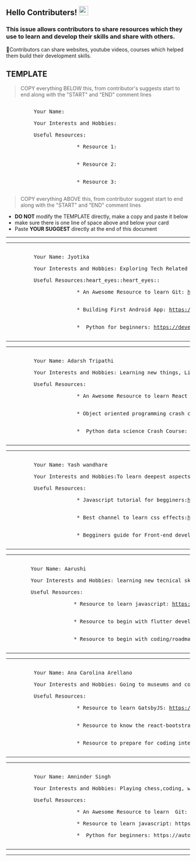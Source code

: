 ## Hello Contributers! <img src="https://media.giphy.com/media/hvRJCLFzcasrR4ia7z/giphy.gif" width="25px">

### This issue allows contributors to share resources which they use to learn and develop their skills and share with others.
:tulip:Contributors can share websites, youtube videos, courses which helped them build their development skills.

## TEMPLATE
> COPY everything BELOW this, from contributor's suggests start to end along with the "START" and "END" comment lines

<!------ ________ Contributor's suggest START ________  ------>
<pre>

         Your Name:

         Your Interests and Hobbies:

         Useful Resources:

                       * Resource 1:


                       * Resource 2:


                       * Resource 3:   

</pre>
<!------ ________ Contributor's suggest END ________  ------>

> COPY everything ABOVE this, from contributor suggest start to end along with the "START" and "END" comment lines

- **DO NOT** modify the TEMPLATE directly, make a copy and paste it below
- make sure there is one line of space above and below your card
- Paste **YOUR SUGGEST** directly at the end of this document

------------------------------------------------------------------------------------------------------------------------------------------------------------------


------------------------------------------------------------------------------------------------------------------------------------------------------------------






<!------ ________ Contributor's suggest START ________  ------>
<pre>

         Your Name: Jyotika

         Your Interests and Hobbies: Exploring Tech Related Stuffs,  Learnings to Implementation!!

         Useful Resources:heart_eyes::heart_eyes::

                       * An Awesome Resource to learn Git: <a href="https://git-scm.com/book/en/v2/">https://git-scm.com/book/en/v2/</a>


                       * Building First Android App: <a href="https://developer.android.com/training/basics/firstapp">https://developer.android.com/training/basics/firstapp</a>


                       *  Python for beginners: <a href="https://developers.google.com/edu/python/">https://developers.google.com/edu/python/</a>

</pre>
<!------ ________ Contributor's suggest END ________  ------>


------------------------------------------------------------------------------------------------------------------------------------------------------------------

------------------------------------------------------------------------------------------------------------------------------------------------------------------


<!------ ________ Contributor's suggest START ________  ------>
<pre>

         Your Name: Adarsh Tripathi

         Your Interests and Hobbies: Learning new things, Listening music and reading Quotes!!

         Useful Resources:

                       * An Awesome Resource to learn React for beginners: <a href="https://youtu.be/Ke90Tje7VS0
">https://youtu.be/Ke90Tje7VS0</a>


                       * Object oriented programming crash course:  <a href="https://www.freecodecamp.org/news/object-oriented-programming-crash-course/">https://www.freecodecamp.org/news/object-oriented-programming-crash-course/</a>


                       *  Python data science Crash Course: <a href="https://www.freecodecamp.org/news/python-data-science-course-matplotlib-pandas-numpy/">https://www.freecodecamp.org/news/python-data-science-course-matplotlib-pandas-numpy/</a>

</pre>
<!------ ________ Contributor's suggest END ________  ------>

------------------------------------------------------------------------------------------------------------------------------------------------------------------

------------------------------------------------------------------------------------------------------------------------------------------------------------------


<!------ ________ Contributor's suggest START ________  ------>
<pre>

         Your Name: Yash wandhare

         Your Interests and Hobbies:To learn deepest aspects a language can do.It seems strange but coding is my hobby.

         Useful Resources:

                       * Javascript tutorial for begginers:<a href="https://javascript30.com/">https://javascript30.com/</a>


                       * Best channel to learn css effects:<a href="https://www.youtube.com/channel/UCbwXnUipZsLfUckBPsC7Jog">https://www.youtube.com/channel/UCbwXnUipZsLfUckBPsC7Jog</a>


                       * Begginers guide for Front-end development:<a href="https://www.upwork.com/hiring/development/">https://www.upwork.com/hiring/development/beginners-guide-to-front-end-development/</a>

</pre>
<!------ ________ Contributor's suggest END ________  ------>


------------------------------------------------------------------------------------------------------------------------------------------------------------------

------------------------------------------------------------------------------------------------------------------------------------------------------------------


<!------ ________ Contributor's suggest START ________  ------>
<pre>

        Your Name: Aarushi

        Your Interests and Hobbies: learning new tecnical skills, reading books :)

        Useful Resources:

                      * Resource to learn javascript: <a href="https://javascript.info/">https://javascript.info/</a>


                      * Resource to begin with flutter developement: <a href="https://youtu.be/x0uinJvhNxI">https://youtu.be/x0uinJvhNxI</a>


                      * Resource to begin with coding/roadmap to coding: <a href="https://www.youtube.com/watch?v=RquBcwvgMbM">https://www.youtube.com/watch?v=RquBcwvgMbM</a>   

</pre>
<!------ ________ Contributor's suggest END ________  ------>


------------------------------------------------------------------------------------------------------------------------------------------------------------------

------------------------------------------------------------------------------------------------------------------------------------------------------------------
<!------ ________ Contributor's suggest START ________  ------>
<pre>

         Your Name: Ana Carolina Arellano

         Your Interests and Hobbies: Going to museums and concerts!

         Useful Resources:

                       * Resource to learn GatsbyJS: <a href="https://www.gatsbyjs.com/tutorial/">https://www.gatsbyjs.com/tutorial/</a>


                       * Resource to know the react-bootstrap components: <a href="https://react-bootstrap.github.io/components/cards/">https://react-bootstrap.github.io/components/cards/</a>


                       * Resource to prepare for coding interviews: Book: Cracking the coding interview   

</pre>
<!------ ________ Contributor's suggest END ________  ------>
------------------------------------------------------------------------------------------------------------------------------------------------------------------
------------------------------------------------------------------------------------------------------------------------------------------------------------------


<!-- ________ Contributor's suggest START ________  -->
<pre>

         Your Name: Amninder Singh

         Your Interests and Hobbies: Playing chess,coding, watching anime, competative coding !!

         Useful Resources:

                       * An Awesome Resource to learn  Git: https://youtu.be/RGOj5yH7evk

                       * Resource to learn javascript: https://www.youtube.com/c/TheCodingTrain

                       *  Python for beginners: https://automatetheboringstuff.com/

</pre>
<!-- ________ Contributor's suggest END ________  -->
------------------------------------------------------------------------------------------------------------------------------------------------------------------
------------------------------------------------------------------------------------------------------------------------------------------------------------------


